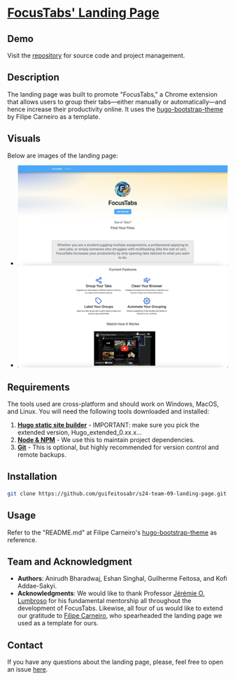 # [FocusTabs' Landing Page](https://focus-tabs.com/)

## Demo
Visit the [repository](https://github.com/guifeitosabr/s24-team-09-landing-page) for source code and project management.

## Description
The landing page was built to promote "FocusTabs," a Chrome extension that allows users to group their tabs—either manually or automatically—and hence increase their productivity online. It uses the [hugo-bootstrap-theme](https://github.com/filipecarneiro/hugo-bootstrap-theme) by Filipe Carneiro as a template.

## Visuals
Below are images of the landing page:

- ![Image 1 Description](focustabs-landing-page-1.png)
- ![Image 2 Description](focustabs-landing-page-2.png)

## Requirements
The tools used are cross-platform and should work on Windows, MacOS, and Linux. You will need the following tools downloaded and installed:

1. [**Hugo static site builder**](https://github.com/gohugoio/hugo/releases) - IMPORTANT: make sure you pick the extended version, Hugo_extended_0.xx.x…
2. [**Node & NPM**](https://nodejs.org/) - We use this to maintain project dependencies.
3. [**Git**](https://git-scm.com/downloads) - This is optional, but highly recommended for version control and remote backups.

## Installation
```bash
git clone https://github.com/guifeitosabr/s24-team-09-landing-page.git
```

## Usage
Refer to the "README.md" at Filipe Carneiro's [hugo-bootstrap-theme](https://github.com/filipecarneiro/hugo-bootstrap-theme) as reference.

## Team and Acknowledgment

* **Authors**: Anirudh Bharadwaj, Eshan Singhal, Guilherme Feitosa, and Kofi Addae-Sakyi.
* **Acknowledgments**: We would like to thank Professor [Jérémie O. Lumbroso](https://github.com/jlumbroso) for his fundamental mentorship all throughout the development of FocusTabs. Likewise, all four of us would like to extend our gratitude to [Filipe Carneiro](https://github.com/filipecarneiro), who spearheaded the landing page we used as a template for ours.

## Contact
If you have any questions about the landing page, please, feel free to open an issue [here](https://github.com/guifeitosabr/s24-team-09-landing-page/issues/new).